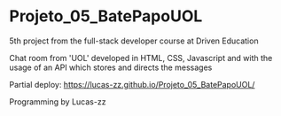 # Projeto_05_BatePapoUOL

5th project from the full-stack developer course at Driven Education

Chat room from 'UOL' developed in HTML, CSS, Javascript and with the usage of an API which stores and directs the messages

Partial deploy: https://lucas-zz.github.io/Projeto_05_BatePapoUOL/

Programming by Lucas-zz

